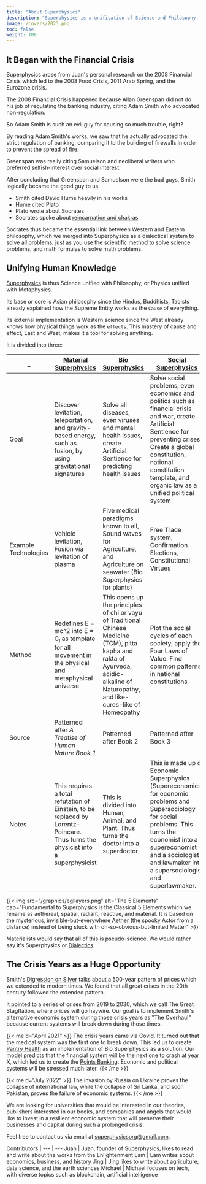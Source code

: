 ```yaml
---
title: "About Superphysics"
description: "Superphysics is a unification of Science and Philosophy, Physics with Metaphysics, Matter with the Aether."
image: /covers/2023.png
toc: false
weight: 100
---
```


## It Began with the Financial Crisis 

Superphysics arose from Juan's personal research on the 2008 Financial Crisis which led to the 2008 Food Crisis, 2011 Arab Spring, and the Eurozone crisis.

The 2008 Financial Crisis happened because Allan Greenspan did not do his job of regulating the banking industry, citing Adam Smith who advocated non-regulation. 

So Adam Smith is such an evil guy for causing so much trouble, right?

By reading Adam Smith's works, we saw that he actually advocated the strict regulation of banking, comparing it to the building of firewalls in order to prevent the spread of fire. 

Greenspan was really citing Samuelson and neoliberal writers who preferred selfish-interest over social interest.

After concluding that Greenspan and Samuelson were the bad guys, Smith logically became the good guy to us. 
- Smith cited David Hume heavily in his works
- Hume cited Plato
- Plato wrote about Socrates
- Socrates spoke about [reincarnation and chakras](/research/socrates/simple-republic/book-10/chapter-4)

Socrates thus became the essential link between Western and Eastern philosophy, which we merged into Superphysics as a dialectical system to solve all problems, just as you use the scientific method to solve science problems, and math formulas to solve math problems.


## Unifying Human Knowledge

[Superphysics](/superphysics/principles/chapter-10) is thus Science unified with Philosophy, or Physics unified with Metaphysics. 

Its base or core is Asian philosophy since the Hindus, Buddhists, Taoists already explained how the Supreme Entity works as the `Cause` of everything. 

Its external implementation is Western science since the West already knows how physical things work as the `effects`. This mastery of cause and effect, East and West, makes it a tool for solving anything.  

It is divided into three:

_ | [Material Superphysics](/material) | [Bio Superphysics](/bio) | [Social Superphysics](/social)
--- | --- | --- | ---
Goal | Discover levitation, teleportation, and gravity-based energy, such as fusion, by using gravitational signatures | Solve all diseases, even viruses and mental health issues, create Artificial Sentience for predicting health issues  | Solve social problems, even economics and politics such as financial crisis and war, create Artificial Sentience for preventing crises. Create a global constitution, national constitution template, and organic law as a unified political system
Example Technologies | Vehicle levitation, Fusion via levitation of plasma | Five medical paradigms known to all, Sound waves for Agriculture, and Agriculture on seawater (Bio Superphysics for plants) | Free Trade system, Confirmation Elections, Constitutional Virtues 
Method | Redefines E = mc^2  into E = G<sub>l</sub>  as template for all movement in the physical and metaphysical universe | This opens up the principles of chi or vayu of Traditional Chinese Medicine (TCM), pitta kapha and rakta of Ayurveda, acidic-alkaline of Naturopathy, and like-cures-like of Homeopathy | Plot the social cycles of each society, apply the Four Laws of Value. Find common patterns in national constitutions
Source | Patterned after *A Treatise of Human Nature Book 1* | Patterned after Book 2 | Patterned after Book 3
Notes | This requires a total refutation of Einstein, to be replaced by Lorentz-Poincare. Thus turns the physicist into a superphysicist  | This is divided into Human, Animal, and Plant. Thus turns the doctor into a superdoctor | This is made up of Economic Superphysics (Supereconomics) for economic problems and Supersociology for social problems. This turns the economist into a supereconomist and a sociologist and lawmaker into a supersociologist and superlawmaker.


{{< img src="/graphics/egllayers.png" alt="The 5 Elements" cap="Fundamental to Superphysics is the Classical 5 Elements which we rename as aethereal, spatial, radiant, reactive, and material. It is based on the mysterious, invisible-but-everywhere Aether (the spooky Actor from a distance) instead of being stuck with oh-so-obvious-but-limited Matter" >}}


Materialists would say that all of this is pseudo-science. We would rather say it's Superphysics or [Dialectics](/superphysics/principles/chapter-11).


## The Crisis Years as a Huge Opportunity

Smith's [Digression on Silver](/research/smith/wealth-of-nations/book-1/chapter-11/part-3b-d1a1/) talks about a 500-year pattern of prices which we extended to modern times. We found that all great crises in the 20th century followed the extended pattern.

It pointed to a series of crises from 2019 to 2030, which we call The Great Stagflation, where prices will go haywire. Our goal is to implement Smith's alternative economic system during those crisis years as "The Overhaul" because current systems will break down during those times.


{{< me d="April 2021" >}}
The crisis years came via Covid. It turned out that the medical system was the first one to break down. This led us to create [Pantry Health](https://pantrypoints.com/health) as an implementation of Bio Superphysics as a solution. Our model predicts that the financial system will be the next one to crash at year X, which led us to create the [Points Banking](https://pantrypoints.com/banking). Economic and political systems will be stressed much later.
{{< /me >}}


{{< me d="July 2022" >}}
The invasion by Russia on Ukraine proves the collapse of international law, while the collapse of Sri Lanka, and soon Pakistan, proves the failure of economic systems.
{{< /me >}}

<!-- This will be the pattern unless people drop Neoclassical Economics (selfish-interest, marginal utility, profit maximization, equity investments, and liquidity preference) and national interest, and switch to Classical Economics (common interest, life purpose, dharma, social lending, and goal preference). -->

We are looking for universities that would be interested in our theories, publishers interested in our books, and companies and angels that would like to invest in a resilient economic system that will preserve their businesses and capital during such a prolonged crisis. 

Feel free to contact us via email at superphysicsorg@gmail.com. 


Contributors | 
--- | ---
Juan | Juan, founder of Superphysics, likes to read and write about the works from the Enlightenment
Lam | Lam writes about economics, business, and history
Jing | Jing likes to write about agriculture, data science, and the earth sciences
Michael | Michael focuses on tech, with diverse topics such as blockchain, artificial intelligence   